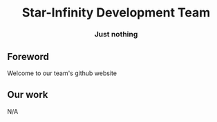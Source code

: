 <h1 align="center">
  Star-Infinity Development Team
</h1>
<h3 align="center">
  Just nothing
</h5>

## Foreword
Welcome to our team's github website
## Our work
N/A
